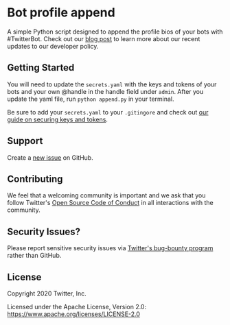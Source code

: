 # Bot profile append

A simple Python script designed to append the profile bios of your bots with #TwitterBot. Check out our [blog post](https://blog.twitter.com/developer/en_us/topics/community/2020/twitter_developer_policy_update.html) to learn more about our recent updates to our developer policy.

## Getting Started

You will need to update the `secrets.yaml` with the keys and tokens of your bots and your own @handle in the handle field under `admin`. After you update the yaml file, run `python append.py` in your terminal. 

Be sure to add your `secrets.yaml` to your `.gitingore` and check out [our guide on securing keys and tokens](https://developer.twitter.com/en/docs/basics/authentication/guides/securing-keys-and-tokens).

## Support

Create a [new issue](https://github.com/twitterdev/bot-profile-append/issues) on GitHub.

## Contributing

We feel that a welcoming community is important and we ask that you follow Twitter's
[Open Source Code of Conduct](https://github.com/twitter/code-of-conduct/blob/master/code-of-conduct.md)
in all interactions with the community.

## Security Issues?
Please report sensitive security issues via [Twitter's bug-bounty program](https://hackerone.com/twitter) rather than GitHub.

## License

Copyright 2020 Twitter, Inc.

Licensed under the Apache License, Version 2.0: https://www.apache.org/licenses/LICENSE-2.0
